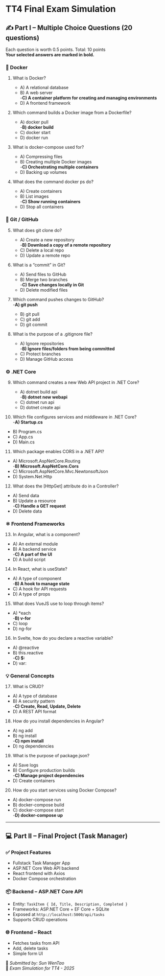 # TT4 Final Exam Simulation

## ✍️ Part I – Multiple Choice Questions (20 questions)

Each question is worth 0.5 points. Total: 10 points  
**Your selected answers are marked in bold.**

### 🐳 Docker

1. What is Docker?  
   - A) A relational database  
   - B) A web server  
   -**C) A container platform for creating and managing environments**  
   - D) A frontend framework  

2. Which command builds a Docker image from a Dockerfile?  
   - A) docker pull  
    -**B) docker build**  
   - C) docker start  
   - D) docker run  

3. What is docker-compose used for?  
   - A) Compressing files  
   - B) Creating multiple Docker images  
     -**C) Orchestrating multiple containers**  
   - D) Backing up volumes  

4. What does the command docker ps do?  
   - A) Create containers  
   - B) List images  
     -**C) Show running containers**  
   - D) Stop all containers  

### 🌿 Git / GitHub

5. What does git clone do?  
   - A) Create a new repository  
     -**B) Download a copy of a remote repository**  
   - C) Delete a local repo  
   - D) Update a remote repo  

6. What is a “commit” in Git?  
   - A) Send files to GitHub  
   - B) Merge two branches  
     -**C) Save changes locally in Git**  
   - D) Delete modified files  

7. Which command pushes changes to GitHub?  
     -**A) git push**  
   - B) git pull  
   - C) git add  
   - D) git commit  

8. What is the purpose of a .gitignore file?  
   - A) Ignore repositories  
     -**B) Ignore files/folders from being committed**  
   - C) Protect branches  
   - D) Manage GitHub access  

### ⚙️ .NET Core

9. Which command creates a new Web API project in .NET Core?  
   - A) dotnet build api  
     -**B) dotnet new webapi**  
   - C) dotnet run api  
   - D) dotnet create api  

10. Which file configures services and middleware in .NET Core?  
     -**A) Startup.cs**  
   - B) Program.cs  
   - C) App.cs  
   - D) Main.cs  

11. Which package enables CORS in a .NET API?  
   - A) Microsoft.AspNetCore.Routing  
     -**B) Microsoft.AspNetCore.Cors**  
   - C) Microsoft.AspNetCore.Mvc.NewtonsoftJson  
   - D) System.Net.Http  

12. What does the [HttpGet] attribute do in a Controller?  
   - A) Send data  
   - B) Update a resource  
     -**C) Handle a GET request**  
   - D) Delete data  

### ⚛️ Frontend Frameworks

13. In Angular, what is a component?  
   - A) An external module  
   - B) A backend service  
     -**C) A part of the UI**  
   - D) A build script  

14. In React, what is useState?  
   - A) A type of component  
     -**B) A hook to manage state**  
   - C) A hook for API requests  
   - D) A type of props  

15. What does VueJS use to loop through items?  
   - A) *each  
     -**B) v-for**  
   - C) loop  
   - D) ng-for  

16. In Svelte, how do you declare a reactive variable?  
   - A) @reactive  
   - B) this.reactive  
     -**C) $:**  
   - D) var:  

### 💡 General Concepts

17. What is CRUD?  
   - A) A type of database  
   - B) A security pattern  
     -**C) Create, Read, Update, Delete**  
   - D) A REST API format  

18. How do you install dependencies in Angular?  
   - A) ng add  
   - B) ng install  
     -**C) npm install**  
   - D) ng dependencies  

19. What is the purpose of package.json?  
   - A) Save logs  
   - B) Configure production builds  
     -**C) Manage project dependencies**  
   - D) Create containers  

20. How do you start services using Docker Compose?  
   - A) docker-compose run  
   - B) docker-compose build  
   - C) docker-compose start  
     -**D) docker-compose up**  


---

## 💻 Part II – Final Project (Task Manager)

### ✅ Project Features

- Fullstack Task Manager App
- ASP.NET Core Web API backend
- React frontend with Axios
- Docker Compose orchestration

### 📦 Backend – ASP.NET Core API

- Entity: `TaskItem { Id, Title, Description, Completed }`
- Frameworks: ASP.NET Core + EF Core + SQLite
- Exposed at `http://localhost:5000/api/tasks`
- Supports CRUD operations

### 🌐 Frontend – React

- Fetches tasks from API
- Add, delete tasks
- Simple form UI




📝 *Submitted by: Sun WenTao*  
📆 *Exam Simulation for TT4 - 2025*
